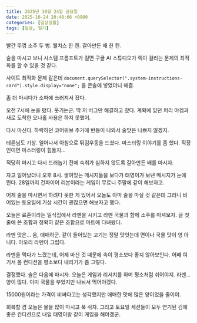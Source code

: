 ```yaml
---
title: 2025년 10월 24일 금요일
date: 2025-10-24 20:48:06 +0900
categories: [일상생활]
tags: [일상, 일기]
---
```



빨간 뚜껑 소주 두 병. 웰치스 한 캔. 갈아만든 배 한 캔.

술을 마시고 보니 시스템 프롬프트가 길면 구글 AI 스튜디오가 렉이 걸리는 문제의 최적화를 할 수 있을 것 같다.

사이트 최적화 문제 같은데 `document.querySelector(".system-instructions-card").style.display="none";` 을 콘솔에 넣었더니 해결.

좀 더 마시다가 소파에 쓰러져서 잤다.

오전 7시에 눈을 떴다. 웃기는군. 딱 저 버그만 해결하고 잤다. 계획에 있던 퍼리 야겜과 새로 도착한 오나홀 사용은 하지 못했어.

다시 마신다. 하락하던 코어위브 주가에 반등이 나와서 술맛은 나쁘지 않겠지.

테론님도 기상. 일어나서 아침으로 튀김우동을 드셨다. 마스터링 이야기를 좀 했다. 직장인이면 마스터링이 힘들지...

적당히 마시고 다시 드러눕기 전에 숙취가 심하지 않도록 갈아만든 배를 마시자.

자고 일어났더니 오후 8시. 쌓여있는 메시지들을 보다가 태영이가 보낸 메시지가 눈에 띈다. 28일까지 건파이어 리본이라는 게임이 무료니 주말에 같이 해보자고.

어제 술을 마시면서 하려다 못한 게 있어서 오늘도 아마 술을 마실 것 같은데 그러니 비어있는 토요일에 기상 시간이 괜찮으면 해보자고 했다.

오늘은 료혼이라는 일식집에서 라멘을 시키고 라멘 국물과 함께 소주를 마셔보자. 글 첫 줄에 쓴 조합과 정확히 같은 조합으로 마트에 다녀왔다.

라멘 맛은... 음, 애매하군. 같이 들어있는 고기는 정말 맛잇는데 면이나 국물 맛이 영 아니다. 아오리 라멘이 그립다.

라멘을 먹다가 느꼈는데, 어제 마신 것 때문에 속이 평소보다 좋지 않아보인다. 어째 여기서 몸 컨디션을 평소보다 내리기가 좀 그렇다.

결정했다. 술은 다음에 마시자. 오늘은 게임과 리서치를 하며 평소처럼 쉬어야지. 라멘... 양이 많다. 이미 국물을 부었지만 나눠서 먹어야겠다.

15000원이라는 가격이 비싸다고는 생각했지만 애매한 맛에 많은 양이었을 줄이야.

회복할 겸 오늘은 물을 많이 마시고 푹 쉬자. 그리고 토요일 세션들이 모두 연기된 김에 좋은 컨디션으로 내일 태영이랑 같이 게임을 해야겠군.
